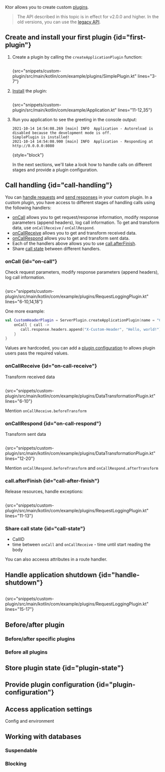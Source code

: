 [//]: # (title: Custom plugins)


<microformat>
<var name="example_name" value="custom-plugin"/>
<include src="lib.xml" include-id="download_example"/>
</microformat>

Ktor allows you to create custom [plugins](Plugins.md).

> The API described in this topic is in effect for v2.0.0 and higher. In the old versions, you can use the [legacy API](Creating_custom_plugins.md).


## Create and install your first plugin {id="first-plugin"}
1. Create a plugin by calling the `createApplicationPlugin` function:
   ```kotlin
   ```
   {src="snippets/custom-plugin/src/main/kotlin/com/example/plugins/SimplePlugin.kt" lines="3-7"}
2. [Install](Plugins.md#install) the plugin:
   ```kotlin
   ```
   {src="snippets/custom-plugin/src/main/kotlin/com/example/Application.kt" lines="11-12,35"}
3. Run you application to see the greeting in the console output:
   ```
   2021-10-14 14:54:08.269 [main] INFO  Application - Autoreload is disabled because the development mode is off.
   SimplePlugin is installed!
   2021-10-14 14:54:08.900 [main] INFO  Application - Responding at http://0.0.0.0:8080
   ```
   {style="block"}
   
   In the next sections, we'll take a look how to handle calls on different stages and provide a plugin configuration.

## Call handling {id="call-handling"}
You can [handle requests](requests.md) and [send responses](responses.md) in your custom plugin.
In a custom plugin, you have access to different stages of handling calls using the following handlers:
* [onCall](#on-call) allows you to get request/response information, modify response parameters (append headers), log call information. To get and transform data, use `onCallReceive` / `onCallRespond`.
* [onCallReceive](#on-call-receive) allows you to get and transform received data.
* [onCallRespond](#on-call-respond) allows you to get and transform sent data.
* Each of the handlers above allows you to use [call.afterFinish](#call-after-finish).
* Share [call state](#call-state) between different handlers.

### onCall {id="on-call"}
Check request parameters, modify response parameters (append headers), log call information. 

```kotlin
```
{src="snippets/custom-plugin/src/main/kotlin/com/example/plugins/RequestLoggingPlugin.kt" lines="6-10,14,18"}

One more example: 

```kotlin
val CustomHeaderPlugin = ServerPlugin.createApplicationPlugin(name = "CustomHeaderPlugin") {
    onCall { call ->
       call.response.headers.append("X-Custom-Header", "Hello, world!")
    }
}
```

Values are hardcoded, you can add a [plugin configuration](#plugin-configuration) to allows plugin users pass the required values.

### onCallReceive {id="on-call-receive"}
Transform received data

```kotlin
```
{src="snippets/custom-plugin/src/main/kotlin/com/example/plugins/DataTransformationPlugin.kt" lines="6-10"}

Mention `onCallReceive.beforeTransform`

### onCallRespond {id="on-call-respond"}
Transform sent data

```kotlin
```
{src="snippets/custom-plugin/src/main/kotlin/com/example/plugins/DataTransformationPlugin.kt" lines="12-20"}

Mention `onCallRespond.beforeTransform` and `onCallRespond.afterTransform`

### call.afterFinish {id="call-after-finish"}
Release resources, handle exceptions:

```kotlin
```
{src="snippets/custom-plugin/src/main/kotlin/com/example/plugins/RequestLoggingPlugin.kt" lines="11-13"}

### Share call state {id="call-state"}

* CallID
* time between `onCall` and `onCallReceive` - time until start reading the body

You can also acceess attributes in a route handler.


## Handle application shutdown {id="handle-shutdown"}

```kotlin
```
{src="snippets/custom-plugin/src/main/kotlin/com/example/plugins/RequestLoggingPlugin.kt" lines="15-17"}

## Before/after plugin
### Before/after specific plugins
### Before all plugins


## Store plugin state {id="plugin-state"}

## Provide plugin configuration {id="plugin-configuration"}

## Access application settings
Config and environment

## Working with databases
### Suspendable
### Blocking
